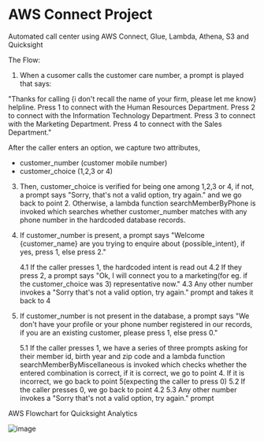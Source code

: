# AWS Connect Project
Automated call center using AWS Connect, Glue, Lambda, Athena, S3 and Quicksight


The Flow:

1. When a cusomer calls the customer care number, a prompt is played that says:

"Thanks for calling {i don't recall the name of your firm, please let me know} helpline.
Press 1 to connect with the Human Resources Department.
Press 2 to connect with the Information Technology Department.
Press 3 to connect with the Marketing Department.
Press 4 to connect with the Sales Department."

After the caller enters an option, we capture two attributes,
- customer_number (customer mobile number)
- customer_choice (1,2,3 or 4) 

3. Then, customer_choice is verified for being one among 1,2,3 or 4, if not, a prompt says "Sorry, that's not a valid option, try again." and we go back to point 2. Otherwise, a lambda function searchMemberByPhone is invoked which searches whether customer_number matches with any phone number in the hardcoded database records.

4. If customer_number is present, a prompt says "Welcome {customer_name} are you trying to enquire about {possible_intent}, if yes, press 1, else press 2." 

	4.1 If the caller presses 1, the hardcoded intent is read out 
	4.2 If they press 2, a prompt says "Ok, I will connect you to a marketing(for eg. if the 			customer_choice was 3) representative now."
	4.3 Any other number invokes a "Sorry that's not a valid option, try again." prompt and takes 	it back to 4

5. If customer_number is not present in the database, a prompt says "We don't have your profile or your phone number registered in our records, if you are an existing customer, please press 1, else press 0." 

	5.1 If the caller presses 1, we have a series of three prompts asking for their member id, birth 	year and zip code and a lambda function searchMemberByMiscellaneous is invoked which 		checks whether the entered combination is correct, if it is correct, we go to point 4. If it is 		incorrect, we go back to point 5(expecting the caller to press 0)
	5.2 If the caller presses 0, we go back to point 4.2
	5.3 Any other number invokes a "Sorry that's not a valid option, try again." prompt
  


AWS Flowchart for Quicksight Analytics

![image](https://user-images.githubusercontent.com/62932933/219936837-e79e24b2-6870-4dbf-bc79-9c9a3055ee4b.png)
